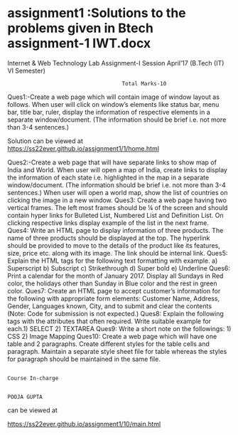 # assignment1 :Solutions to the problems given in Btech assignment-1 IWT.docx



  Internet & Web Technology Lab Assignment-I
Session April’17
(B.Tech (IT) VI Semester)

										Total Marks-10
			
Ques1:-Create a web page which will contain image of window layout as follows.
When user will click on window’s elements like status bar, menu bar, title bar, ruler, display the information of respective elements in a separate window/document. (The information should be brief i.e. not more than 3-4 sentences.) 

Solution can be viewed at https://ss22ever.github.io/assignment1/1/home.html

Ques2:-Create a web page that will have separate links to show map of India and World.
When user will open a map of India, create links to display the information of each state i.e. highlighted in the map in a separate window/document. (The information should be brief i.e. not more than 3-4 sentences.) When user will open a world map, show the list of countries on clicking the image in a new window.
Ques3: Create a web page having two vertical frames. The left most frames should be ¼ of the screen and should contain hyper links for Bulleted List, Numbered List and Definition List. On clicking respective links display example of the list in the next frame.
Ques4: Write an HTML page to display information of three products.
The name of three products should be displayed at the top. The hyperlink should be provided to move to the details of the product like its features, size, price etc. along with its image. The link should be internal link.
Ques5: Explain the HTML tags for the following text formatting with example. 
a) Superscript 
b) Subscript 
c) Strikethrough 
d) Super bold 
e) Underline
Ques6: Print a calendar for the month of January 2017. Display all Sundays in Red color, the holidays other than Sunday in Blue color and the rest in green color.
Ques7: Create an HTML page to accept customer’s information for the following 
with appropriate form elements: Customer Name, Address, Gender, Languages known, City, and to submit and clear the contents (Note: Code for submission is not expected.)
Ques8: Explain the following tags with the attributes that often required. 
Write suitable example for each.1) SELECT 2) TEXTAREA
Ques9: Write a short note on the followings: 1) CSS 2) Image Mapping
Ques10: Create a web page which will have one table and 2 paragraphs. Create different styles for the table cells and paragraph. Maintain a separate style sheet file for table whereas the styles for paragraph should be maintained in the same file.
	
								                                                                                                   Course In-charge
		
									                                                                                                   POOJA GUPTA
can be viewed at   

 https://ss22ever.github.io/assignment1/10/main.html
                 
